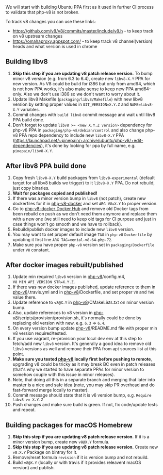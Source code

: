 We will start with building Ubuntu PPA first as it used in further CI process to validate that php-v8 is not broken.

To track v8 changes you can use these links:
 - https://github.com/v8/v8/commits/master/include/v8.h - to keep track on v8 upstream changes
 - https://omahaproxy.appspot.com/ - to keep track v8 channel(version) heads and what version is used in chrome


## Building libv8

1. **Skip this step if you are updating v8 patch release version.** To bump minor v8 version (e.g. from 6.3 to 6.4), 
   create new `libv8-X.Y` PPA for new version. As V8 could be build for i386 but only from amd64, which is not how PPA
   works, it's also make sense to keep new PPA amd64-only. Also we don't use i386 so we don't want to worry about it.
2. Update libv8 Makefile (`packaging/libv8/Makefile`) with new libv8 version by setting proper values in
   `GIT_VERSION=X.Y.Z` and `NAME=libv8-X.Y` variables.
3. Commit changes with `build libv8` commit message and wait until libv8 PPA build done.
4. Don't forget to update `libv8 >= <new X.Y.Z version>` dependency for php-v8 PPA in `packaging/php-v8/debian/control`
   and also change php-v8 PPA repo dependency to include new `libv8-X.Y` PPA
   (https://launchpad.net/~pinepain/+archive/ubuntu/php-v8/+edit-dependencies), it's done by looking for ppa by full name,
   e.g. `pinepain/libv8-X.Y`.

## After libv8 PPA build done

1. Copy fresh `libv8-X.Y` build packages from `libv8-experimental` (default target for all libv8 builds we trigger)
   to it `libv8-X.Y` PPA. Do not rebuild, just copy binaries.
2. **Wait for packages copied and published!**
3. If there was a minor version bump in `libv8` (not patch), create new dockerfiles for it in
   [php-v8-docker](https://github.com/pinepain/php-v8-docker) and set `ARG V8=X.Y` to proper version.
4. Go to [php-v8-docker Docker Hub](https://hub.docker.com/r/pinepain/php-v8-docker) and remove old Docker tags from
   been rebuild on push as we don't need them anymore and replace them with a new one (we still need to keep old tags
   for CI purpose and just in case things won't go smooth and we have to rollback).
5. Rebuild/publish docker images to include new `libv8` version.
6. You may want to set proper default image `TAG` in `php-v8` `Dockerfile` by updating it first line `ARG TAG=xenial-v8-64-php-72`.
7. Make sure you have proper `php-v8` version set in `packaging/Dockerfile` under `V8` constant. 

## After docker images rebuilt/published

1. Update min required `libv8` version in [php-v8](https://github.com/pinepain/php-v8)/config.m4, `V8_MIN_API_VERSION_STR=X.Y.Z`.
2. If there was new docker images published, update reference to them in [php-v8](https://github.com/pinepain/php-v8)/.travis.yml
   and in [php-v8](https://github.com/pinepain/php-v8)/Dockerfile, and set proper `V8` and `TAG` value there.
3. Update reference to `v8@X.Y` in [php-v8](https://github.com/pinepain/php-v8)/CMakeLists.txt on minor version bump.
4. Also, update references to v8 version in [php-v8](https://github.com/pinepain/php-v8)/scripts/provision/provision.sh,
   it's normally could be done by replacing old version with new, e.g. `6.3` => `6.4`.
5. On every version bump update [php-v8](https://github.com/pinepain/php-v8)/README.md file with proper min v8 version required/tested.
6. If you use vagrant, re-provision your local dev env at this step to fetch/add new `libv8` version.
   It's generally a good idea to remove old `libv8` versions as well and remove their PPA from apt sources list at this point.
7. **Make sure you tested [php-v8](https://github.com/pinepain/php-v8) locally first before pushing to remote**,
   upgrading v8 could be tricky as it may break BC even in patch releases (that's why we started to have separate
   PPAs for minor version to somehow couple with this issue in minor releases).
8. Note, that doing all this in a separate branch and merging that later into master is a nice and safe idea
   (note, you may skip PR overhead and do fast-forward merge locally to master).
9. Commit message should state that it is v8 version bump, e.g. `Require libv8 >= X.Y.Z`
10. Push changes and make sure build is green. If not, fix code/update tests and repeat.  


## Building packages for macOS Homebrew

1. **Skip this step if you are updating v8 patch release version.** If it is a minor version bump, create new `v8@X.Y` formula.
2. **Skip this step if you are updating v8 patch release version.** Create new `v8:X.Y` Package on bintray for it.
2. Remove/reset formula `revision` if it is version bump and not rebuild.
3. Build `v8@X.Y` (locally or with travis if it provides releavent macOS version) and publish.
